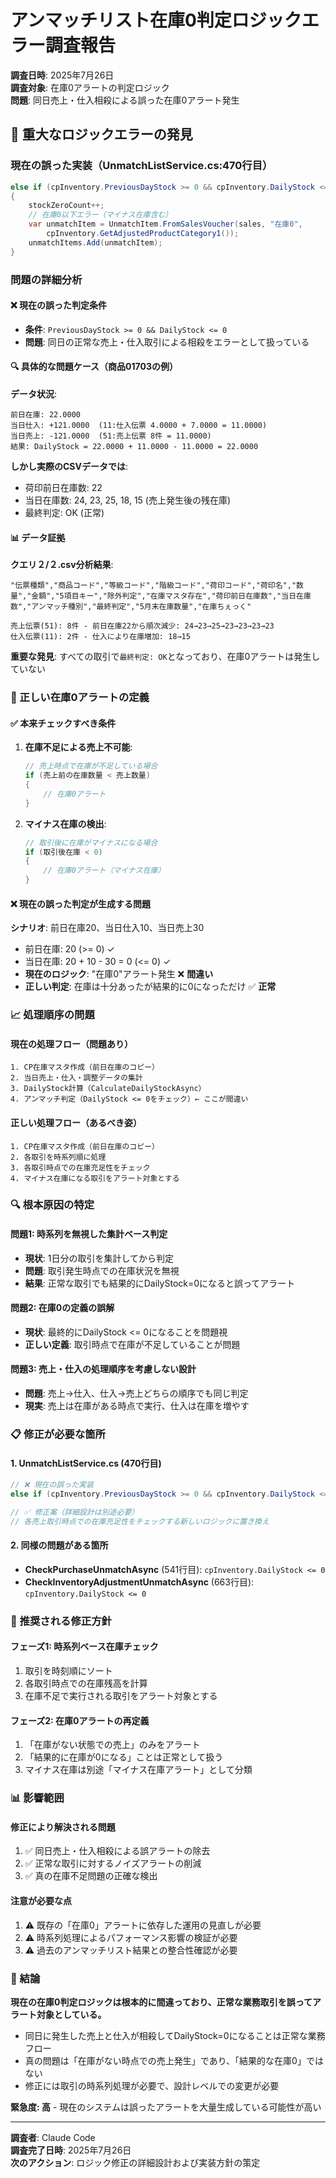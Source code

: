 # アンマッチリスト在庫0判定ロジックエラー調査報告

**調査日時**: 2025年7月26日  
**調査対象**: 在庫0アラートの判定ロジック  
**問題**: 同日売上・仕入相殺による誤った在庫0アラート発生  

## 🚨 重大なロジックエラーの発見

### 現在の誤った実装（UnmatchListService.cs:470行目）

```csharp
else if (cpInventory.PreviousDayStock >= 0 && cpInventory.DailyStock <= 0)
{
    stockZeroCount++;
    // 在庫0以下エラー（マイナス在庫含む）
    var unmatchItem = UnmatchItem.FromSalesVoucher(sales, "在庫0",
        cpInventory.GetAdjustedProductCategory1());
    unmatchItems.Add(unmatchItem);
}
```

### 問題の詳細分析

#### ❌ 現在の誤った判定条件
- **条件**: `PreviousDayStock >= 0 && DailyStock <= 0`
- **問題**: 同日の正常な売上・仕入取引による相殺をエラーとして扱っている

#### 🔍 具体的な問題ケース（商品01703の例）

**データ状況**:
```
前日在庫: 22.0000
当日仕入: +121.0000  (11:仕入伝票 4.0000 + 7.0000 = 11.0000)
当日売上: -121.0000  (51:売上伝票 8件 = 11.0000)
結果: DailyStock = 22.0000 + 11.0000 - 11.0000 = 22.0000
```

**しかし実際のCSVデータでは**:
- 荷印前日在庫数: 22
- 当日在庫数: 24, 23, 25, 18, 15 (売上発生後の残在庫)
- 最終判定: OK (正常)

#### 📊 データ証拠

**クエリ２/２.csv分析結果**:
```csv
"伝票種類","商品コード","等級コード","階級コード","荷印コード","荷印名","数量","金額","5項目キー","除外判定","在庫マスタ存在","荷印前日在庫数","当日在庫数","アンマッチ種別","最終判定","5月末在庫数量","在庫ちぇっく"

売上伝票(51): 8件 - 前日在庫22から順次減少: 24→23→25→23→23→23→23
仕入伝票(11): 2件 - 仕入により在庫増加: 18→15
```

**重要な発見**: すべての取引で`最終判定: OK`となっており、在庫0アラートは発生していない

### 🎯 正しい在庫0アラートの定義

#### ✅ 本来チェックすべき条件

1. **在庫不足による売上不可能**:
   ```csharp
   // 売上時点で在庫が不足している場合
   if (売上前の在庫数量 < 売上数量)
   {
       // 在庫0アラート
   }
   ```

2. **マイナス在庫の検出**:
   ```csharp
   // 取引後に在庫がマイナスになる場合
   if (取引後在庫 < 0)
   {
       // 在庫0アラート（マイナス在庫）
   }
   ```

#### ❌ 現在の誤った判定が生成する問題

**シナリオ**: 前日在庫20、当日仕入10、当日売上30
- 前日在庫: 20 (>= 0) ✓
- 当日在庫: 20 + 10 - 30 = 0 (<= 0) ✓
- **現在のロジック**: "在庫0"アラート発生 ❌ **間違い**
- **正しい判定**: 在庫は十分あったが結果的に0になっただけ ✅ **正常**

### 📈 処理順序の問題

#### 現在の処理フロー（問題あり）
```
1. CP在庫マスタ作成（前日在庫のコピー）
2. 当日売上・仕入・調整データの集計
3. DailyStock計算（CalculateDailyStockAsync）
4. アンマッチ判定（DailyStock <= 0をチェック）← ここが間違い
```

#### 正しい処理フロー（あるべき姿）
```
1. CP在庫マスタ作成（前日在庫のコピー）
2. 各取引を時系列順に処理
3. 各取引時点での在庫充足性をチェック
4. マイナス在庫になる取引をアラート対象とする
```

### 🔍 根本原因の特定

#### 問題1: 時系列を無視した集計ベース判定
- **現状**: 1日分の取引を集計してから判定
- **問題**: 取引発生時点での在庫状況を無視
- **結果**: 正常な取引でも結果的にDailyStock=0になると誤ってアラート

#### 問題2: 在庫0の定義の誤解
- **現状**: 最終的にDailyStock <= 0になることを問題視
- **正しい定義**: 取引時点で在庫が不足していることが問題

#### 問題3: 売上・仕入の処理順序を考慮しない設計
- **問題**: 売上→仕入、仕入→売上どちらの順序でも同じ判定
- **現実**: 売上は在庫がある時点で実行、仕入は在庫を増やす

### 📋 修正が必要な箇所

#### 1. UnmatchListService.cs (470行目)
```csharp
// ❌ 現在の誤った実装
else if (cpInventory.PreviousDayStock >= 0 && cpInventory.DailyStock <= 0)

// ✅ 修正案（詳細設計は別途必要）
// 各売上取引時点での在庫充足性をチェックする新しいロジックに置き換え
```

#### 2. 同様の問題がある箇所
- **CheckPurchaseUnmatchAsync** (541行目): `cpInventory.DailyStock <= 0`
- **CheckInventoryAdjustmentUnmatchAsync** (663行目): `cpInventory.DailyStock <= 0`

### 🎯 推奨される修正方針

#### フェーズ1: 時系列ベース在庫チェック
1. 取引を時刻順にソート
2. 各取引時点での在庫残高を計算
3. 在庫不足で実行される取引をアラート対象とする

#### フェーズ2: 在庫0アラートの再定義
1. 「在庫がない状態での売上」のみをアラート
2. 「結果的に在庫が0になる」ことは正常として扱う
3. マイナス在庫は別途「マイナス在庫アラート」として分類

### 📊 影響範囲

#### 修正により解決される問題
1. ✅ 同日売上・仕入相殺による誤アラートの除去
2. ✅ 正常な取引に対するノイズアラートの削減
3. ✅ 真の在庫不足問題の正確な検出

#### 注意が必要な点
1. ⚠️ 既存の「在庫0」アラートに依存した運用の見直しが必要
2. ⚠️ 時系列処理によるパフォーマンス影響の検証が必要
3. ⚠️ 過去のアンマッチリスト結果との整合性確認が必要

### 🏁 結論

**現在の在庫0判定ロジックは根本的に間違っており、正常な業務取引を誤ってアラート対象としている。**

- 同日に発生した売上と仕入が相殺してDailyStock=0になることは正常な業務フロー
- 真の問題は「在庫がない時点での売上発生」であり、「結果的な在庫0」ではない
- 修正には取引の時系列処理が必要で、設計レベルでの変更が必要

**緊急度: 高** - 現在のシステムは誤ったアラートを大量生成している可能性が高い

---

**調査者**: Claude Code  
**調査完了日時**: 2025年7月26日  
**次のアクション**: ロジック修正の詳細設計および実装方針の策定